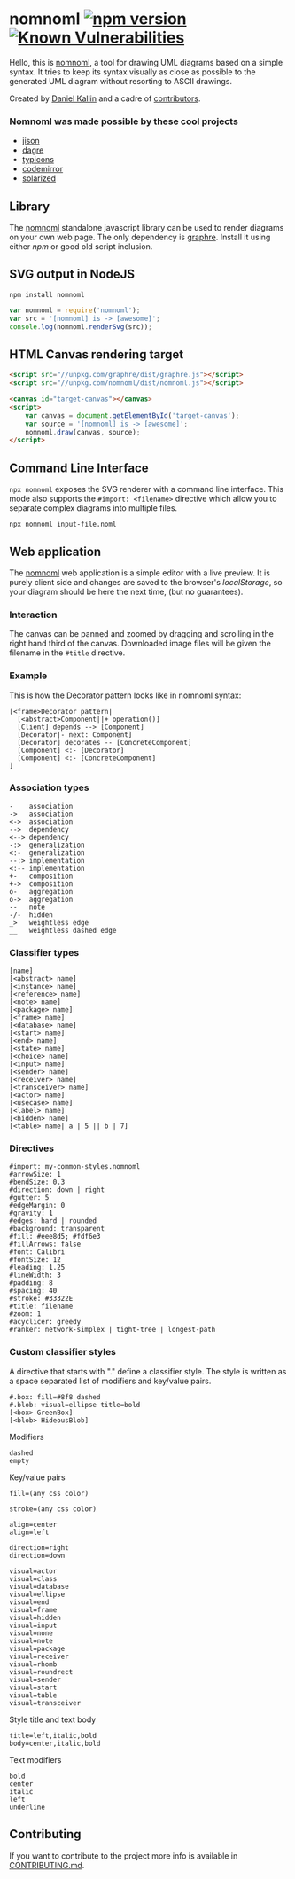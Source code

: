nomnoml [![npm version](https://badge.fury.io/js/nomnoml.svg)](https://badge.fury.io/js/nomnoml) [![Known Vulnerabilities](https://snyk.io/test/npm/nomnoml/badge.svg)](https://snyk.io/test/npm/nomnoml)
=======

Hello, this is [nomnoml](http://www.nomnoml.com), a tool for drawing UML diagrams based on a simple syntax. It tries to keep its syntax visually as close as possible to the generated UML diagram without resorting to ASCII drawings.

Created by [Daniel Kallin](https://github.com/skanaar) and a cadre of [contributors](https://github.com/skanaar/nomnoml/graphs/contributors).

### Nomnoml was made possible by these cool projects

- [jison](http://zaach.github.io/jison/)
- [dagre](https://github.com/cpettitt/dagre)
- [typicons](http://typicons.com/)
- [codemirror](https://codemirror.net/)
- [solarized](http://ethanschoonover.com/solarized)

## Library

The [nomnoml](https://www.nomnoml.com) standalone javascript library can be used to render diagrams on your own web page. The only dependency is [graphre](https://github.com/skanaar/graphre). Install it using either *npm* or good old script inclusion.

## SVG output in NodeJS

```
npm install nomnoml
```

```js
var nomnoml = require('nomnoml');
var src = '[nomnoml] is -> [awesome]';
console.log(nomnoml.renderSvg(src));
```

## HTML Canvas rendering target

```html
<script src="//unpkg.com/graphre/dist/graphre.js"></script>
<script src="//unpkg.com/nomnoml/dist/nomnoml.js"></script>

<canvas id="target-canvas"></canvas>
<script>
    var canvas = document.getElementById('target-canvas');
    var source = '[nomnoml] is -> [awesome]';
    nomnoml.draw(canvas, source);
</script>
```

## Command Line Interface

`npx nomnoml` exposes the SVG renderer with a command line interface. This mode also supports the `#import: <filename>` directive which allow you to separate complex diagrams into multiple files.

```
npx nomnoml input-file.noml
```

## Web application

The [nomnoml](http://www.nomnoml.com) web application is a simple editor with a live preview. It is purely client side and changes are saved to the browser's _localStorage_, so your diagram should be here the next time, (but no guarantees).

### Interaction

The canvas can be panned and zoomed by dragging and scrolling in the right hand third of the canvas. Downloaded image files will be given the filename in the `#title` directive.

### Example

This is how the Decorator pattern looks like in nomnoml syntax:

    [<frame>Decorator pattern|
      [<abstract>Component||+ operation()]
      [Client] depends --> [Component]
      [Decorator|- next: Component]
      [Decorator] decorates -- [ConcreteComponent]
      [Component] <:- [Decorator]
      [Component] <:- [ConcreteComponent]
    ]

### Association types

    -    association
    ->   association
    <->  association
    -->  dependency
    <--> dependency
    -:>  generalization
    <:-  generalization
    --:> implementation
    <:-- implementation
    +-   composition
    +->  composition
    o-   aggregation
    o->  aggregation
    --   note
    -/-  hidden
    _>   weightless edge
    __   weightless dashed edge

### Classifier types

    [name]
    [<abstract> name]
    [<instance> name]
    [<reference> name]
    [<note> name]
    [<package> name]
    [<frame> name]
    [<database> name]
    [<start> name]
    [<end> name]
    [<state> name]
    [<choice> name]
    [<input> name]
    [<sender> name]
    [<receiver> name]
    [<transceiver> name]
    [<actor> name]
    [<usecase> name]
    [<label> name]
    [<hidden> name]
    [<table> name| a | 5 || b | 7]

### Directives

    #import: my-common-styles.nomnoml
    #arrowSize: 1
    #bendSize: 0.3
    #direction: down | right
    #gutter: 5
    #edgeMargin: 0
    #gravity: 1
    #edges: hard | rounded
    #background: transparent
    #fill: #eee8d5; #fdf6e3
    #fillArrows: false
    #font: Calibri
    #fontSize: 12
    #leading: 1.25
    #lineWidth: 3
    #padding: 8
    #spacing: 40
    #stroke: #33322E
    #title: filename
    #zoom: 1
    #acyclicer: greedy
    #ranker: network-simplex | tight-tree | longest-path

### Custom classifier styles

A directive that starts with "." define a classifier style. The style is written as a space separated list of modifiers and key/value pairs.

    #.box: fill=#8f8 dashed
    #.blob: visual=ellipse title=bold
    [<box> GreenBox]
    [<blob> HideousBlob]

Modifiers

    dashed
    empty

Key/value pairs

    fill=(any css color)

    stroke=(any css color)

    align=center
    align=left

    direction=right
    direction=down

    visual=actor
    visual=class
    visual=database
    visual=ellipse
    visual=end
    visual=frame
    visual=hidden
    visual=input
    visual=none
    visual=note
    visual=package
    visual=receiver
    visual=rhomb
    visual=roundrect
    visual=sender
    visual=start
    visual=table
    visual=transceiver

Style title and text body

    title=left,italic,bold
    body=center,italic,bold
    
Text modifiers

    bold
    center
    italic
    left
    underline

## Contributing

If you want to contribute to the project more info is available in [CONTRIBUTING.md](CONTRIBUTING.md).
